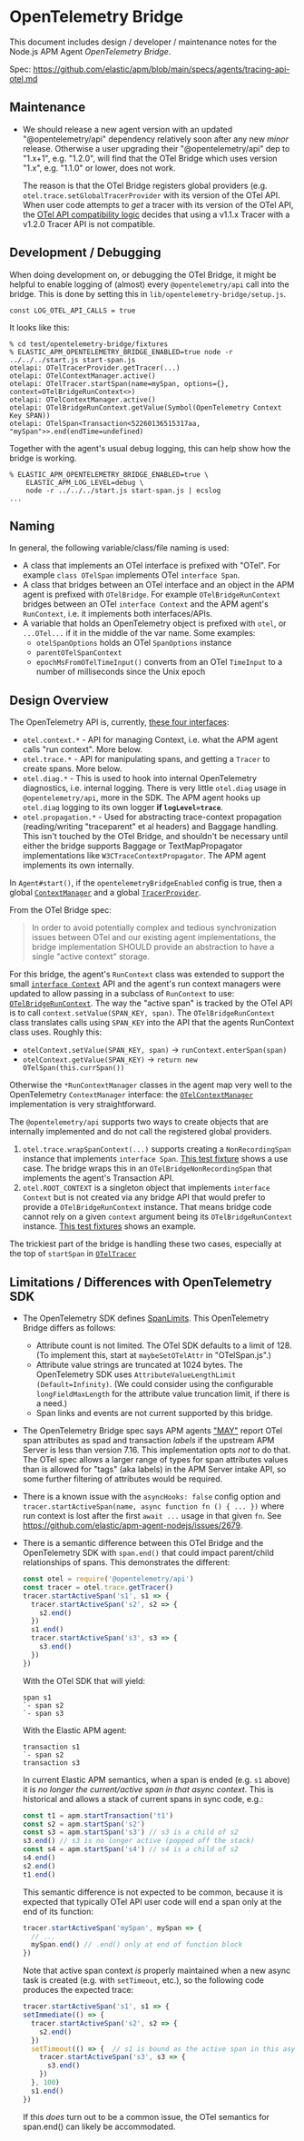 # OpenTelemetry Bridge

This document includes design / developer / maintenance notes for the
Node.js APM Agent *OpenTelemetry Bridge*.

Spec: https://github.com/elastic/apm/blob/main/specs/agents/tracing-api-otel.md

## Maintenance

- We should release a new agent version with an updated "@opentelemetry/api"
  dependency relatively soon after any new *minor* release. Otherwise a user
  upgrading their "@opentelemetry/api" dep to "1.x+1", e.g. "1.2.0", will find
  that the OTel Bridge which uses version "1.x", e.g. "1.1.0" or lower, does
  not work.

  The reason is that the OTel Bridge registers global
  providers (e.g. `otel.trace.setGlobalTracerProvider` with its version of the OTel API. When user code attempts to *get*
  a tracer with its version of the OTel API, the [OTel API compatibility
  logic](https://github.com/open-telemetry/opentelemetry-js-api/blob/v1.1.0/src/internal/semver.ts#L24-L33)
  decides that using a v1.1.x Tracer with a v1.2.0 Tracer API is not
  compatible.


## Development / Debugging

When doing development on, or debugging the OTel Bridge, it might be helpful to
enable logging of (almost) every `@opentelemetry/api` call into the bridge.
This is done by setting this in `lib/opentelemetry-bridge/setup.js`.

    const LOG_OTEL_API_CALLS = true

It looks like this:

```
% cd test/opentelemetry-bridge/fixtures
% ELASTIC_APM_OPENTELEMETRY_BRIDGE_ENABLED=true node -r ../../../start.js start-span.js
otelapi: OTelTracerProvider.getTracer(...)
otelapi: OTelContextManager.active()
otelapi: OTelTracer.startSpan(name=mySpan, options={}, context=OTelBridgeRunContext<>)
otelapi: OTelContextManager.active()
otelapi: OTelBridgeRunContext.getValue(Symbol(OpenTelemetry Context Key SPAN))
otelapi: OTelSpan<Transaction<52260136515317aa, "mySpan">>.end(endTime=undefined)
```

Together with the agent's usual debug logging, this can help show how the bridge
is working.

```
% ELASTIC_APM_OPENTELEMETRY_BRIDGE_ENABLED=true \
    ELASTIC_APM_LOG_LEVEL=debug \
    node -r ../../../start.js start-span.js | ecslog
...
```


## Naming

In general, the following variable/class/file naming is used:

- A class that implements an OTel interface is prefixed with "OTel". For
  example `class OTelSpan` implements OTel `interface Span`.
- A class that bridges between an OTel interface and an object in the APM
  agent is prefixed with `OTelBridge`. For example `OTelBridgeRunContext`
  bridges between an OTel `interface Context` and the APM agent's `RunContext`,
  i.e. it implements both interfaces/APIs.
- A variable that holds an OpenTelemetry object is prefixed with `otel`, or
  `...OTel...` if it in the middle of the var name. Some examples:
  - `otelSpanOptions` holds an OTel `SpanOptions` instance
  - `parentOTelSpanContext`
  - `epochMsFromOTelTimeInput()` converts from an OTel `TimeInput` to a number
    of milliseconds since the Unix epoch


## Design Overview

The OpenTelemetry API is, currently, [these four interfaces](https://github.com/open-telemetry/opentelemetry-js-api/tree/main/src/api/):

- `otel.context.*` - API for managing Context, i.e. what the APM agent calls
  "run context". More below.
- `otel.trace.*` - API for manipulating spans, and getting a `Tracer` to
  create spans. More below.
- `otel.diag.*` - This is used to hook into internal OpenTelemetry diagnostics,
  i.e. internal logging. There is very little `otel.diag` usage in
  `@opentelemetry/api`, more in the SDK. The APM agent hooks up `otel.diag`
  logging to its own logger **if `logLevel=trace`**.
- `otel.propagation.*` - Used for abstracting trace-context propagation
  (reading/writing "traceparent" et al headers) and Baggage handling. This
  isn't touched by the OTel Bridge, and shouldn't be necessary until either
  the bridge supports Baggage or TextMapPropagator implementations like
  `W3CTraceContextPropagator`. The APM agent implements its own internally.

In `Agent#start()`, if the `opentelemetryBridgeEnabled` config is true, then
a global [`ContextManager`](./OTelContextManager.js) and a global [`TracerProvider`](./OTelTracerProvider.js).

From the OTel Bridge spec:

> In order to avoid potentially complex and tedious synchronization issues
> between OTel and our existing agent implementations, the bridge implementation
> SHOULD provide an abstraction to have a single "active context" storage.

For this bridge, the agent's `RunContext` class was extended to support the
small [`interface Context`](https://github.com/open-telemetry/opentelemetry-js-api/blob/v1.1.0/src/context/types.ts#L17-L41)
API and the agent's run context managers were updated to allow passing in a
subclass of `RunContext` to use: [`OTelBridgeRunContext`](./OTelBridgeRunContext.js).
The way the "active span" is tracked by the OTel API is to call
`context.setValue(SPAN_KEY, span)`. The `OTelBridgeRunContext` class translates
calls using `SPAN_KEY` into the API that the agents RunContext class uses.
Roughly this:

- `otelContext.setValue(SPAN_KEY, span)` -> `runContext.enterSpan(span)`
- `otelContext.getValue(SPAN_KEY)` -> `return new OTelSpan(this.currSpan())`

Otherwise the `*RunContextManager` classes in the agent map very well to the
OpenTelemetry `ContextManager` interface: the [`OTelContextManager`](./OTelContextManager.js)
implementation is very straightforward.

The `@opentelemetry/api` supports two ways to create objects that are internally
implemented and do not call the registered global providers.

1. `otel.trace.wrapSpanContext(...)` supports creating a `NonRecordingSpan`
   instance that implements `interface Span`. [This test fixture](../../test/opentelemetry-bridge/fixtures/nonrecordingspan-parent.js) shows a use case. The bridge wraps this
   in an `OTelBridgeNonRecordingSpan` that implements the agent's Transaction
   API.
2. `otel.ROOT_CONTEXT` is a singleton object that implements `interface Context`
   but is not created via any bridge API that would prefer to provide a
   `OTelBridgeRunContext` instance. That means bridge code cannot rely on
   a given `context` argument being its `OTelBridgeRunContext` instance.
   [This test fixtures](../../test/opentelemetry-bridge/fixtures/using-root-context.js)
   shows an example.

The trickiest part of the bridge is handling these two cases, especially at
the top of `startSpan` in [`OTelTracer`](./OTelTracer.js)


## Limitations / Differences with OpenTelemetry SDK

- The OpenTelemetry SDK defines [SpanLimits](https://github.com/open-telemetry/opentelemetry-specification/blob/main/specification/trace/sdk.md#span-limits).
  This OpenTelemetry Bridge differs as follows:
  - Attribute count is not limited. The OTel SDK defaults to a limit of 128.
    (To implement this, start at `maybeSetOTelAttr` in "OTelSpan.js".)
  - Attribute value strings are truncated at 1024 bytes. The OpenTelemetry SDK
    uses `AttributeValueLengthLimit (Default=Infinity)`.
    (We could consider using the configurable `longFieldMaxLength` for the
    attribute value truncation limit, if there is a need.)
  - Span links and events are not current supported by this bridge.

- The OpenTelemetry Bridge spec says APM agents
  ["MAY"](https://github.com/elastic/apm/blob/main/specs/agents/tracing-api-otel.md#attributes-mapping)
  report OTel span attributes as spad and transaction *labels* if the upstream
  APM Server is less than version 7.16. This implementation opts *not* to do
  that. The OTel spec allows a larger range of types for span attributes values
  than is allowed for "tags" (aka labels) in the APM Server intake API, so some
  further filtering of attributes would be required.

- There is a known issue with the `asyncHooks: false` config option and
  `tracer.startActiveSpan(name, async function fn () { ... })` where run
  context is lost after the first `await ...` usage in that given `fn`.
  See https://github.com/elastic/apm-agent-nodejs/issues/2679.

- There is a semantic difference between this OTel Bridge and the OpenTelemetry
  SDK with `span.end()` that could impact parent/child relationships of spans.
  This demonstrates the different:

    ```js
    const otel = require('@opentelemetry/api')
    const tracer = otel.trace.getTracer()
    tracer.startActiveSpan('s1', s1 => {
      tracer.startActiveSpan('s2', s2 => {
        s2.end()
      })
      s1.end()
      tracer.startActiveSpan('s3', s3 => {
        s3.end()
      })
    })
    ```

  With the OTel SDK that will yield:

    ```
    span s1
    `- span s2
    `- span s3
    ```

  With the Elastic APM agent:

    ```
    transaction s1
    `- span s2
    transaction s3
    ```

  In current Elastic APM semantics, when a span is ended (e.g. `s1` above) it is
  *no longer the current/active span in that async context*. This is historical
  and allows a stack of current spans in sync code, e.g.:

    ```js
    const t1 = apm.startTransaction('t1')
    const s2 = apm.startSpan('s2')
    const s3 = apm.startSpan('s3') // s3 is a child of s2
    s3.end() // s3 is no longer active (popped off the stack)
    const s4 = apm.startSpan('s4') // s4 is a child of s2
    s4.end()
    s2.end()
    t1.end()
    ```

  This semantic difference is not expected to be common, because it is expected
  that typically OTel API user code will end a span only at the end of its
  function:

    ```js
    tracer.startActiveSpan('mySpan', mySpan => {
      // ...
      mySpan.end() // .end() only at end of function block
    })
    ```

  Note that active span context *is* properly maintained when a new async task
  is created (e.g. with `setTimeout`, etc.), so the following code produces
  the expected trace:

    ```js
    tracer.startActiveSpan('s1', s1 => {
    setImmediate(() => {
      tracer.startActiveSpan('s2', s2 => {
        s2.end()
      })
      setTimeout(() => {  // s1 is bound as the active span in this async task.
        tracer.startActiveSpan('s3', s3 => {
          s3.end()
        })
      }, 100)
      s1.end()
    })
    ```

  If this *does* turn out to be a common issue, the OTel semantics for span.end()
  can likely be accommodated.



